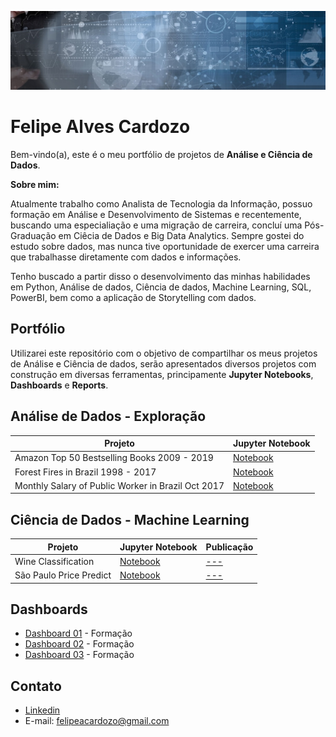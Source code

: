 ![Banner Data Science](https://github.com/felipeacardozo/Projetos-Data-Science/blob/main/img/banner-data-science.jpg)

# **Felipe Alves Cardozo**
 Bem-vindo(a), este é o meu portfólio de projetos de **Análise e Ciência de Dados**.
 
**Sobre mim:**
 
Atualmente trabalho como Analista de Tecnologia da Informação, possuo formação em Análise e Desenvolvimento de Sistemas e recentemente, buscando uma especialiação e uma migração de carreira, concluí uma Pós-Graduação em Ciêcia de Dados e Big Data Analytics. Sempre gostei do estudo sobre dados, mas nunca tive oportunidade de exercer uma carreira que trabalhasse diretamente com dados e informações.

Tenho buscado a partir disso o desenvolvimento das minhas habilidades em Python, Análise de dados, Ciência de dados, Machine Learning, SQL, PowerBI, bem como a aplicação de Storytelling com dados.

## **Portfólio**
Utilizarei este repositório com o objetivo de compartilhar os meus projetos de Análise e Ciência de dados, serão apresentados diversos projetos com construção em diversas ferramentas, principamente **Jupyter Notebooks**, **Dashboards** e **Reports**.

## **Análise de Dados - Exploração**

Projeto | Jupyter Notebook
---|---|
Amazon Top 50 Bestselling Books 2009 - 2019 | [Notebook](https://github.com/felipeacardozo/Projetos-Data-Science/blob/main/projeto_amazon_top_50_bestselling/projeto_amazon_top_50_bestselling.ipynb)
Forest Fires in Brazil 1998 - 2017| [Notebook](https://github.com/felipeacardozo/Projetos-Data-Science/blob/main/projeto_forest_fires_in_brazil/projeto_forest_fires_in_brazil.ipynb)
Monthly Salary of Public Worker in Brazil Oct 2017 | [Notebook](https://github.com/felipeacardozo/Projetos-Data-Science/blob/main/projeto_monthly_salary_public_worker_brazil/projeto_monthly_salary_brazil.ipynb)

## **Ciência de Dados - Machine Learning**

Projeto | Jupyter Notebook | Publicação
---|---|---|
Wine Classification | [Notebook](https://github.com/felipeacardozo/Projetos-Data-Science/blob/main/projeto_wine_Classification/Projeto_ML_Wine.ipynb) | [---](https://github.com/felipeacardozo/Projetos-Data-Science) 
São Paulo Price Predict | [Notebook](https://github.com/felipeacardozo/Projetos-Data-Science/blob/main/projeto_wine_Classification/Projeto_ML_Wine.ipynb) | [---](https://github.com/felipeacardozo/Projetos-Data-Science) 


## **Dashboards**

* [Dashboard 01](https://github.com/felipeacardozo/Projetos-Data-Science) - Formação 
* [Dashboard 02](https://github.com/felipeacardozo/Projetos-Data-Science) - Formação 
* [Dashboard 03](https://github.com/felipeacardozo/Projetos-Data-Science) - Formação 

## **Contato**

* [Linkedin](https://www.linkedin.com/in/felipe-alves-cardozo/)
* E-mail: felipeacardozo@gmail.com

